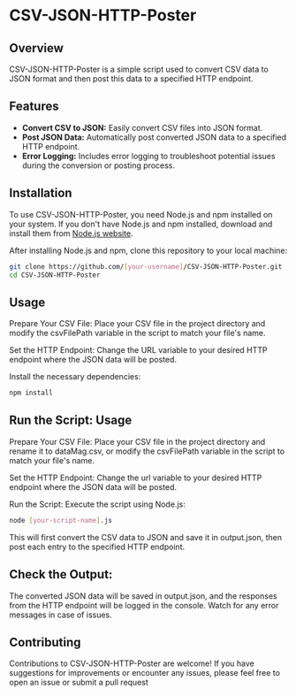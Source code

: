 # CSV-JSON-HTTP-Poster

## Overview
CSV-JSON-HTTP-Poster is a simple script used to convert CSV data to JSON format and then post this data to a specified HTTP endpoint.
## Features
- **Convert CSV to JSON:** Easily convert CSV files into JSON format.
- **Post JSON Data:** Automatically post converted JSON data to a specified HTTP endpoint.
- **Error Logging:** Includes error logging to troubleshoot potential issues during the conversion or posting process.

## Installation
To use CSV-JSON-HTTP-Poster, you need Node.js and npm installed on your system. If you don't have Node.js and npm installed, download and install them from [Node.js website](https://nodejs.org/).

After installing Node.js and npm, clone this repository to your local machine:

```bash
git clone https://github.com/[your-username]/CSV-JSON-HTTP-Poster.git
cd CSV-JSON-HTTP-Poster
```

## Usage
Prepare Your CSV File: Place your CSV file in the project directory and modify the csvFilePath variable in the script to match your file's name.

Set the HTTP Endpoint: Change the URL variable to your desired HTTP endpoint where the JSON data will be posted.

Install the necessary dependencies:
```bash
npm install
```

## Run the Script: Usage

Prepare Your CSV File: Place your CSV file in the project directory and rename it to dataMag.csv, or modify the csvFilePath variable in the script to match your file's name.

Set the HTTP Endpoint: Change the url variable to your desired HTTP endpoint where the JSON data will be posted.

Run the Script: Execute the script using Node.js:

```bash
node [your-script-name].js
```

This will first convert the CSV data to JSON and save it in output.json, then post each entry to the specified HTTP endpoint.

## Check the Output:
The converted JSON data will be saved in output.json, and the responses from the HTTP endpoint will be logged in the console. Watch for any error messages in case of issues.

## Contributing
Contributions to CSV-JSON-HTTP-Poster are welcome! If you have suggestions for improvements or encounter any issues, please feel free to open an issue or submit a pull request
